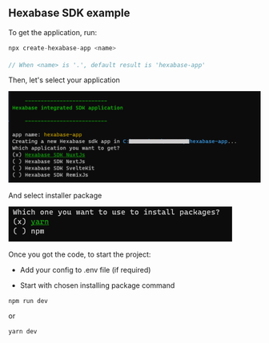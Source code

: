 ## Hexabase SDK example

To get the application, run:

```ts
npx create-hexabase-app <name>

// When <name> is '.', default result is 'hexabase-app'
```

Then, let's select your application

![name](assets/select-name.png)

And select installer package

![name](assets/select-installer.png)

Once you got the code, to start the project:

- Add your config to .env file (if required)

- Start with chosen installing package command

```ts
npm run dev
```

or

```ts
yarn dev
```
